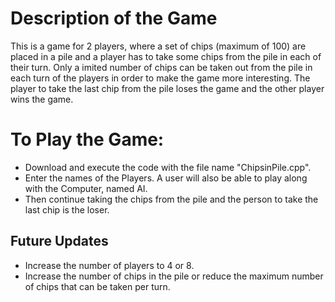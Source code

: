 # Description of the Game
This is a game for 2 players, where a set of chips (maximum of 100) are placed in a pile and a player has to take some chips from the pile in each of their turn. Only a imited number of chips can be taken out from the pile in each turn of the players in order to make the game more interesting. The player to take the last chip from the pile loses the game and the other player wins the game. 

# To Play the Game:
* Download and execute the code with the file name "ChipsinPile.cpp". 
* Enter the names of the Players. A user will also be able to play along with the Computer, named AI. 
* Then continue taking the chips from the pile and the person to take the last chip is the loser. 

## Future Updates
* Increase the number of players to 4 or 8. 
* Increase the number of chips in the pile or reduce the maximum number of chips that can be taken per turn. 
